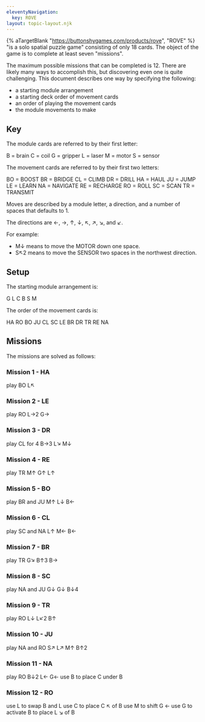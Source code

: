 ```yaml
---
eleventyNavigation:
  key: ROVE
layout: topic-layout.njk
---
```


{% aTargetBlank "https://buttonshygames.com/products/rove", "ROVE" %}
"is a solo spatial puzzle game" consisting of only 18 cards.
The object of the game is to complete at least seven "missions".

The maximum possible missions that can be completed is 12.
There are likely many ways to accomplish this,
but discovering even one is quite challenging.
This document describes one way by specifying the following:

- a starting module arrangement
- a starting deck order of movement cards
- an order of playing the movement cards
- the module movements to make

## Key

The module cards are referred to by their first letter:

B = brain
C = coil
G = gripper
L = laser
M = motor
S = sensor

The movement cards are referred to by their first two letters:

BO = BOOST
BR = BRIDGE
CL = CLIMB
DR = DRILL
HA = HAUL
JU = JUMP
LE = LEARN
NA = NAVIGATE
RE = RECHARGE
RO = ROLL
SC = SCAN
TR = TRANSMIT

Moves are described by a module letter, a direction,
and a number of spaces that defaults to 1.

The directions are ←, →, ↑, ↓, ↖, ↗, ↘, and ↙.

For example:

- M↓ means to move the MOTOR down one space.
- S↖2 means to move the SENSOR two spaces in the northwest direction.

## Setup

The starting module arrangement is:

G L C
B S M

The order of the movement cards is:

HA RO BO JU CL SC LE BR DR TR RE NA

## Missions

The missions are solved as follows:

### Mission 1 - HA

play BO
L↖

### Mission 2 - LE

play RO
L→2
G→

### Mission 3 - DR

play CL for 4
B→3
L↘
M↓

### Mission 4 - RE

play TR
M↑
G↑
L↑

### Mission 5 - BO

play BR and JU
M↑
L↓
B←

### Mission 6 - CL

play SC and NA
L↑
M←
B←

### Mission 7 - BR

play TR
G↘
B↑3
B→

### Mission 8 - SC

play NA and JU
G↓
G↓
B↓4

### Mission 9 - TR

play RO
L↓
L↙2
B↑

### Mission 10 - JU

play NA and RO
S↗
L↗
M↑
B↑2

### Mission 11 - NA

play RO
B↓2
L←
G←
use B to place C under B

### Mission 12 - RO

use L to swap B and L
use C to place C ↖ of B
use M to shift G ←
use G to activate B to place L ↘ of B
